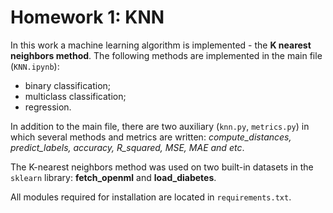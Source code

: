 # Homework 1: KNN

In this work a machine learning algorithm is implemented - the __K nearest neighbors method__.
The following methods are implemented in the main file (```KNN.ipynb```):
- binary classification;
- multiclass classification;
- regression.

In addition to the main file, there are two auxiliary (```knn.py```, ```metrics.py```) in which several methods and metrics are written: _compute_distances, predict_labels, accuracy, R_squared, MSE, MAE and etc_.

The K-nearest neighbors method was used on two built-in datasets in the ```sklearn``` library: __fetch_openml__ and __load_diabetes__.

All modules required for installation are located in ```requirements.txt```.
